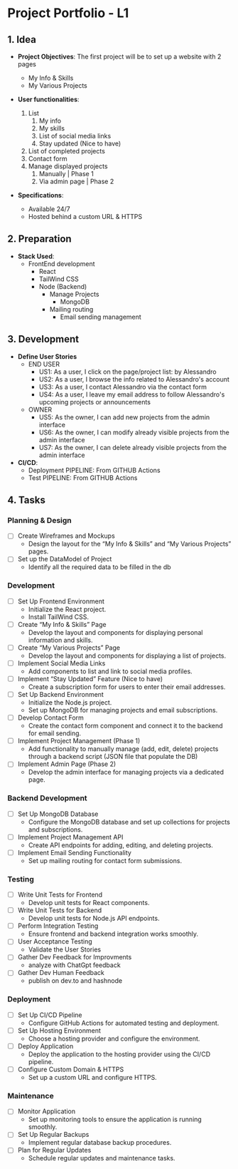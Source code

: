 # Project Portfolio - L1

## 1. **Idea**

- **Project Objectives**: The first project will be to set up a website with 2 pages
  - My Info & Skills
  - My Various Projects
- **User functionalities**:

  1. List
     1. My info
     2. My skills
     3. List of social media links
     4. Stay updated (Nice to have)
  2. List of completed projects
  3. Contact form
  4. Manage displayed projects
     1. Manually | Phase 1
     2. Via admin page | Phase 2

- **Specifications**:
  - Available 24/7
  - Hosted behind a custom URL & HTTPS

## 2. **Preparation**

- **Stack Used**:
  - FrontEnd development
    - React
    - TailWind CSS
    - Node (Backend)
      - Manage Projects
        - MongoDB
      - Mailing routing
        - Email sending management

## 3. **Development**

- **Define User Stories**
  - END USER
    - US1: As a user, I click on the page/project list: by Alessandro
    - US2: As a user, I browse the info related to Alessandro's account
    - US3: As a user, I contact Alessandro via the contact form
    - US4: As a user, I leave my email address to follow Alessandro's upcoming projects or announcements
  - OWNER
    - US5: As the owner, I can add new projects from the admin interface
    - US6: As the owner, I can modify already visible projects from the admin interface
    - US7: As the owner, I can delete already visible projects from the admin interface
- **CI/CD**:
  - Deployment PIPELINE: From GITHUB Actions
  - Test PIPELINE: From GITHUB Actions

## 4. **Tasks**

### Planning & Design

- [ ] Create Wireframes and Mockups
  - Design the layout for the “My Info & Skills” and “My Various Projects” pages.
- [ ] Set up the DataModel of Project
  - Identify all the required data to be filled in the db

### Development

- [ ] Set Up Frontend Environment
  - Initialize the React project.
  - Install TailWind CSS.
- [ ] Create “My Info & Skills” Page
  - Develop the layout and components for displaying personal information and skills.
- [ ] Create “My Various Projects” Page
  - Develop the layout and components for displaying a list of projects.
- [ ] Implement Social Media Links
  - Add components to list and link to social media profiles.
- [ ] Implement “Stay Updated” Feature (Nice to have)
  - Create a subscription form for users to enter their email addresses.
- [ ] Set Up Backend Environment
  - Initialize the Node.js project.
  - Set up MongoDB for managing projects and email subscriptions.
- [ ] Develop Contact Form
  - Create the contact form component and connect it to the backend for email sending.
- [ ] Implement Project Management (Phase 1)
  - Add functionality to manually manage (add, edit, delete) projects through a backend script (JSON file that populate the DB)
- [ ] Implement Admin Page (Phase 2)
  - Develop the admin interface for managing projects via a dedicated page.

### Backend Development

- [ ] Set Up MongoDB Database
  - Configure the MongoDB database and set up collections for projects and subscriptions.
- [ ] Implement Project Management API
  - Create API endpoints for adding, editing, and deleting projects.
- [ ] Implement Email Sending Functionality
  - Set up mailing routing for contact form submissions.

### Testing

- [ ] Write Unit Tests for Frontend
  - Develop unit tests for React components.
- [ ] Write Unit Tests for Backend
  - Develop unit tests for Node.js API endpoints.
- [ ] Perform Integration Testing
  - Ensure frontend and backend integration works smoothly.
- [ ] User Acceptance Testing
  - Validate the User Stories
- [ ] Gather Dev Feedback for Improvments
  - analyze with ChatGpt feedback
- [ ] Gather Dev Human Feedback
  - publish on dev.to and hashnode

### Deployment

- [ ] Set Up CI/CD Pipeline
  - Configure GitHub Actions for automated testing and deployment.
- [ ] Set Up Hosting Environment
  - Choose a hosting provider and configure the environment.
- [ ] Deploy Application
  - Deploy the application to the hosting provider using the CI/CD pipeline.
- [ ] Configure Custom Domain & HTTPS
  - Set up a custom URL and configure HTTPS.

### Maintenance

- [ ] Monitor Application
  - Set up monitoring tools to ensure the application is running smoothly.
- [ ] Set Up Regular Backups
  - Implement regular database backup procedures.
- [ ] Plan for Regular Updates
  - Schedule regular updates and maintenance tasks.
